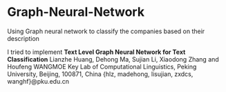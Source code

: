 # Graph-Neural-Network
 Using Graph neural network to classify the companies based on their description
 
 I tried to implement **Text Level Graph Neural Network for Text Classification**
 Lianzhe Huang, Dehong Ma, Sujian Li, Xiaodong Zhang and Houfeng 
 WANGMOE Key Lab of Computational Linguistics, Peking University, Beijing, 100871, China
 {hlz, madehong, lisujian, zxdcs, wanghf}@pku.edu.cn
